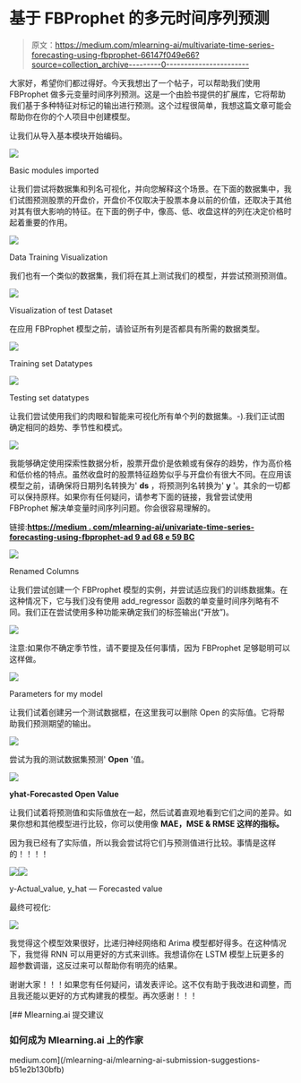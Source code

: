 # 基于 FBProphet 的多元时间序列预测

> 原文：<https://medium.com/mlearning-ai/multivariate-time-series-forecasting-using-fbprophet-66147f049e66?source=collection_archive---------0----------------------->

大家好，希望你们都过得好。今天我想出了一个帖子，可以帮助我们使用 FBProphet 做多元变量时间序列预测。这是一个由脸书提供的扩展库，它将帮助我们基于多种特征对标记的输出进行预测。这个过程很简单，我想这篇文章可能会帮助你在你的个人项目中创建模型。

让我们从导入基本模块开始编码。

![](img/ac5b124d070f70e693640bb11d0b8065.png)

Basic modules imported

让我们尝试将数据集和列名可视化，并向您解释这个场景。在下面的数据集中，我们试图预测股票的开盘价，开盘价不仅取决于股票本身以前的价值，还取决于其他对其有很大影响的特征。在下面的例子中，像高、低、收盘这样的列在决定价格时起着重要的作用。

![](img/838c1d8363b0820548d5bf74f1d0f514.png)

Data Training Visualization

我们也有一个类似的数据集，我们将在其上测试我们的模型，并尝试预测预测值。

![](img/5d69dc8e53d55bbb8bdcef6c6bd74849.png)

Visualization of test Dataset

在应用 FBProphet 模型之前，请验证所有列是否都具有所需的数据类型。

![](img/22cce74956ec370eb48132582b573b8b.png)

Training set Datatypes

![](img/4243559a83cc6106b8c280ecc888fc5a.png)

Testing set datatypes

让我们尝试使用我们的肉眼和智能来可视化所有单个列的数据集。-).我们正试图确定相同的趋势、季节性和模式。

![](img/1047dd44b5c6f0229f0b94ec318da748.png)

我能够确定使用探索性数据分析，股票开盘价是依赖或有保存的趋势，作为高价格和低价格的特点。虽然收盘时的股票特征趋势似乎与开盘价有很大不同。在应用该模型之前，请确保将日期列名转换为' **ds** ，将预测列名转换为' **y** '。其余的一切都可以保持原样。如果你有任何疑问，请参考下面的链接，我曾尝试使用 FBProphet 解决单变量时间序列问题。你会很容易理解的。

链接:[**https://medium . com/mlearning-ai/univariate-time-series-forecasting-using-fbprophet-ad 9 ad 68 e 59 BC**](/mlearning-ai/univariate-time-series-forecasting-using-fbprophet-ad9ad68e59bc)

![](img/81c475cf635e1954d028467f1fd48fe7.png)

Renamed Columns

让我们尝试创建一个 FBProphet 模型的实例，并尝试适应我们的训练数据集。在这种情况下，它与我们没有使用 add_regressor 函数的单变量时间序列略有不同。我们正在尝试使用多种功能来确定我们的标签输出(“开放”)。

![](img/cdeffeee595b9b6d311d823475881fe1.png)

注意:如果你不确定季节性，请不要提及任何事情，因为 FBProphet 足够聪明可以这样做。

![](img/6b05c1158cfad5744efdad87d9cffd4e.png)

Parameters for my model

让我们试着创建另一个测试数据框，在这里我可以删除 Open 的实际值。它将帮助我们预测期望的输出。

![](img/255bdae7341e15db7e2412838321dd97.png)

尝试为我的测试数据集预测' **Open** '值。

![](img/c3aba767ca21d72c4f44510524bb1972.png)

**yhat-Forecasted Open Value**

让我们试着将预测值和实际值放在一起，然后试着直观地看到它们之间的差异。如果你想和其他模型进行比较，你可以使用像 **MAE，MSE & RMSE 这样的指标。**

因为我已经有了实际值，所以我会尝试将它们与预测值进行比较。事情是这样的！！！！

![](img/f4259a2d8ab2739c1e4ae3c3ba8b9c82.png)![](img/44f7f2edd5f818ccf3e1299e509ea678.png)

y-Actual_value, y_hat — Forecasted value

最终可视化:

![](img/8797f51ca5b7955d5860f7c4d90b7cfd.png)

我觉得这个模型效果很好，比递归神经网络和 Arima 模型都好得多。在这种情况下，我觉得 RNN 可以用更好的方式来训练。我想请你在 LSTM 模型上玩更多的超参数调谐，这反过来可以帮助你有明亮的结果。

谢谢大家！！！如果您有任何疑问，请发表评论。这不仅有助于我改进和调整，而且我还能以更好的方式构建我的模型。再次感谢！！！

[](/mlearning-ai/mlearning-ai-submission-suggestions-b51e2b130bfb) [## Mlearning.ai 提交建议

### 如何成为 Mlearning.ai 上的作家

medium.com](/mlearning-ai/mlearning-ai-submission-suggestions-b51e2b130bfb)